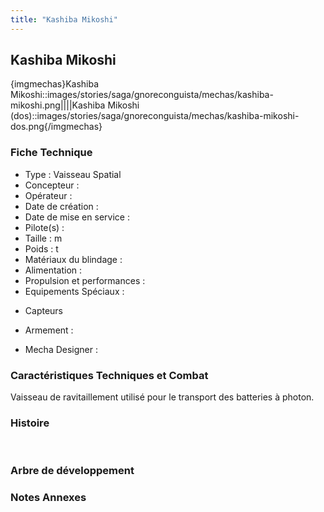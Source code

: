 ```yaml
---
title: "Kashiba Mikoshi"
---
```


Kashiba Mikoshi
---------------


{imgmechas}Kashiba Mikoshi::images/stories/saga/gnoreconguista/mechas/kashiba-mikoshi.png||||Kashiba Mikoshi (dos)::images/stories/saga/gnoreconguista/mechas/kashiba-mikoshi-dos.png{/imgmechas}


### Fiche Technique


- Type : Vaisseau Spatial   
- Concepteur :   
- Opérateur :   
- Date de création :   
- Date de mise en service :   
- Pilote(s) :   
- Taille : m   
- Poids : t   
- Matériaux du blindage :   
- Alimentation :   
- Propulsion et performances :   
- Equipements Spéciaux :


* Capteurs


- Armement :


- Mecha Designer :


### Caractéristiques Techniques et Combat


Vaisseau de ravitaillement utilisé pour le transport des batteries à photon.


### Histoire


 


### Arbre de développement


### Notes Annexes

